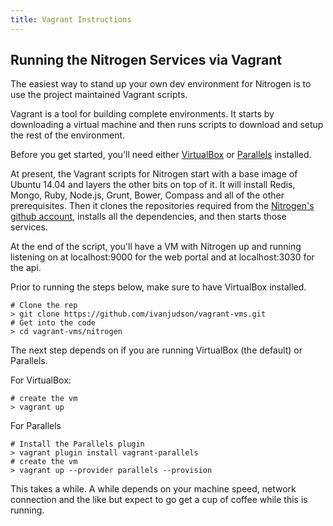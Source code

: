 ```yaml
---
title: Vagrant Instructions
---
```


## Running the Nitrogen Services via Vagrant

The easiest way to stand up your own dev environment for Nitrogen is to use the project maintained Vagrant scripts.

Vagrant is a tool for building complete environments. It starts by downloading a virtual machine and then runs scripts to download and setup the rest of the environment.

Before you get started, you'll need either [VirtualBox](https://www.virtualbox.org/) or [Parallels](http://www.parallels.com/) installed.

At present, the Vagrant scripts for Nitrogen start with a base image of Ubuntu 14.04 and layers the other bits on top of it. It will install Redis, Mongo, Ruby, Node.js, Grunt, Bower, Compass and all of the other prerequisites. Then it clones the repositories required from the [Nitrogen's github account](https://github.com/nitrogenjs), installs all the dependencies, and then starts those services.

At the end of the script, you'll have a VM with Nitrogen up and running listening on at localhost:9000 for the web portal and at localhost:3030 for the api.

Prior to running the steps below, make sure to have VirtualBox installed.

```
# Clone the rep
> git clone https://github.com/ivanjudson/vagrant-vms.git
# Get into the code
> cd vagrant-vms/nitrogen
```

The next step depends on if you are running VirtualBox (the default) or Parallels.

For VirtualBox:

```
# create the vm
> vagrant up
```

For Parallels

```
# Install the Parallels plugin
> vagrant plugin install vagrant-parallels
# create the vm
> vagrant up --provider parallels --provision
```

This takes a while. A while depends on your machine speed, network connection and the like but expect to go get a cup of coffee while this is running.